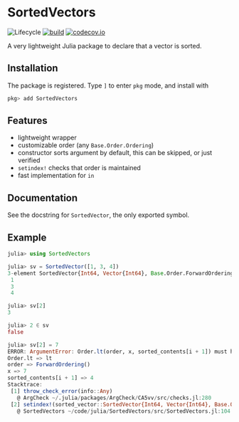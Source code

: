# SortedVectors

![Lifecycle](https://img.shields.io/badge/lifecycle-experimental-orange.svg)
[![build](https://github.com/tpapp/SortedVectors.jl/workflows/CI/badge.svg)](https://github.com/tpapp/SortedVectors.jl/actions?query=workflow%3ACI)
[![codecov.io](http://codecov.io/github/tpapp/SortedVectors.jl/coverage.svg?branch=master)](http://codecov.io/github/tpapp/SortedVectors.jl?branch=master)

A very lightweight Julia package to declare that a vector is sorted.

## Installation

The package is registered. Type `]` to enter `pkg` mode, and install with

```julia
pkg> add SortedVectors
```

## Features

- lightweight wrapper
- customizable order (any `Base.Order.Ordering`)
- constructor sorts argument by default, this can be skipped, or just verified
- `setindex!` checks that order is maintained
- fast implementation for `in`

## Documentation

See the docstring for `SortedVector`, the only exported symbol.

## Example
    
``` julia
julia> using SortedVectors

julia> sv = SortedVector([1, 3, 4])
3-element SortedVector{Int64, Vector{Int64}, Base.Order.ForwardOrdering}:
 1
 3
 4

julia> sv[2]
3

julia> 2 ∈ sv
false

julia> sv[2] = 7
ERROR: ArgumentError: Order.lt(order, x, sorted_contents[i + 1]) must hold. Got
Order.lt => lt
order => ForwardOrdering()
x => 7
sorted_contents[i + 1] => 4
Stacktrace:
 [1] throw_check_error(info::Any)
   @ ArgCheck ~/.julia/packages/ArgCheck/CA5vv/src/checks.jl:280
 [2] setindex!(sorted_vector::SortedVector{Int64, Vector{Int64}, Base.Order.ForwardOrdering}, x::Int64, i::Int64)
   @ SortedVectors ~/code/julia/SortedVectors/src/SortedVectors.jl:104
```
